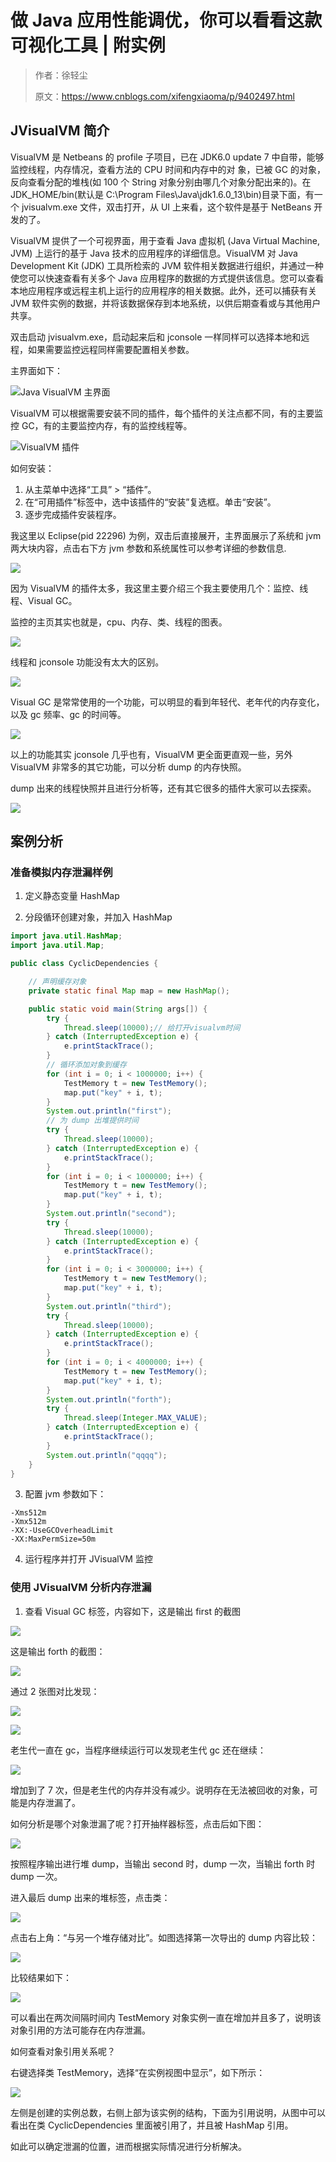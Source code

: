 # 做 Java 应用性能调优，你可以看看这款可视化工具 | 附实例

> 作者：徐轻尘
>
> 原文：https://www.cnblogs.com/xifengxiaoma/p/9402497.html

## JVisualVM 简介

VisualVM 是 Netbeans 的 profile 子项目，已在 JDK6.0 update 7 中自带，能够监控线程，内存情况，查看方法的 CPU 时间和内存中的对 象，已被 GC 的对象，反向查看分配的堆栈\(如 100 个 String 对象分别由哪几个对象分配出来的\)。在 JDK_HOME/bin\(默认是 C:\Program Files\Java\jdk1.6.0_13\bin\)目录下面，有一个 jvisualvm.exe 文件，双击打开，从 UI 上来看，这个软件是基于 NetBeans 开发的了。

VisualVM 提供了一个可视界面，用于查看 Java 虚拟机 \(Java Virtual Machine, JVM\) 上运行的基于 Java 技术的应用程序的详细信息。VisualVM 对 Java Development Kit \(JDK\) 工具所检索的 JVM 软件相关数据进行组织，并通过一种使您可以快速查看有关多个 Java 应用程序的数据的方式提供该信息。您可以查看本地应用程序或远程主机上运行的应用程序的相关数据。此外，还可以捕获有关 JVM 软件实例的数据，并将该数据保存到本地系统，以供后期查看或与其他用户共享。

双击启动 jvisualvm.exe，启动起来后和 jconsole 一样同样可以选择本地和远程，如果需要监控远程同样需要配置相关参数。

主界面如下：

![Java VisualVM 主界面](http://img.uprogrammer.cn/static/20200901100054.png)

VisualVM 可以根据需要安装不同的插件，每个插件的关注点都不同，有的主要监控 GC，有的主要监控内存，有的监控线程等。

![VisualVM 插件](http://img.uprogrammer.cn/static/20200901100204.png)

如何安装：

1. 从主菜单中选择“工具” > “插件”。  
2. 在“可用插件”标签中，选中该插件的“安装”复选框。单击“安装”。  
3. 逐步完成插件安装程序。

我这里以 Eclipse(pid 22296) 为例，双击后直接展开，主界面展示了系统和 jvm 两大块内容，点击右下方 jvm 参数和系统属性可以参考详细的参数信息.

![](http://img.uprogrammer.cn/static/20200901100406.png)

因为 VisualVM 的插件太多，我这里主要介绍三个我主要使用几个：监控、线程、Visual GC。

监控的主页其实也就是，cpu、内存、类、线程的图表。

![](http://img.uprogrammer.cn/static/20200901100449.png)

线程和 jconsole 功能没有太大的区别。

![](http://img.uprogrammer.cn/static/20200901100525.png)

Visual GC 是常常使用的一个功能，可以明显的看到年轻代、老年代的内存变化，以及 gc 频率、gc 的时间等。

![](http://img.uprogrammer.cn/static/20200901100558.png)

以上的功能其实 jconsole 几乎也有，VisualVM 更全面更直观一些，另外 VisualVM 非常多的其它功能，可以分析 dump 的内存快照。

dump 出来的线程快照并且进行分析等，还有其它很多的插件大家可以去探索。

![](http://img.uprogrammer.cn/static/20200901100644.png)

## 案例分析

### 准备模拟内存泄漏样例

1. 定义静态变量 HashMap

2. 分段循环创建对象，并加入 HashMap

```java
import java.util.HashMap;
import java.util.Map;

public class CyclicDependencies {

    // 声明缓存对象
    private static final Map map = new HashMap();

    public static void main(String args[]) {
        try {
            Thread.sleep(10000);// 给打开visualvm时间
        } catch (InterruptedException e) {
            e.printStackTrace();
        }
        // 循环添加对象到缓存
        for (int i = 0; i < 1000000; i++) {
            TestMemory t = new TestMemory();
            map.put("key" + i, t);
        }
        System.out.println("first");
        // 为 dump 出堆提供时间
        try {
            Thread.sleep(10000);
        } catch (InterruptedException e) {
            e.printStackTrace();
        }
        for (int i = 0; i < 1000000; i++) {
            TestMemory t = new TestMemory();
            map.put("key" + i, t);
        }
        System.out.println("second");
        try {
            Thread.sleep(10000);
        } catch (InterruptedException e) {
            e.printStackTrace();
        }
        for (int i = 0; i < 3000000; i++) {
            TestMemory t = new TestMemory();
            map.put("key" + i, t);
        }
        System.out.println("third");
        try {
            Thread.sleep(10000);
        } catch (InterruptedException e) {
            e.printStackTrace();
        }
        for (int i = 0; i < 4000000; i++) {
            TestMemory t = new TestMemory();
            map.put("key" + i, t);
        }
        System.out.println("forth");
        try {
            Thread.sleep(Integer.MAX_VALUE);
        } catch (InterruptedException e) {
            e.printStackTrace();
        }
        System.out.println("qqqq");
    }
}
```

3. 配置 jvm 参数如下：

```shell
-Xms512m
-Xmx512m
-XX:-UseGCOverheadLimit
-XX:MaxPermSize=50m
```

4. 运行程序并打开 JVisualVM 监控

### 使用 JVisualVM 分析内存泄漏

1. 查看 Visual GC 标签，内容如下，这是输出 first 的截图

![](http://img.uprogrammer.cn/static/20200901101139.png)

这是输出 forth 的截图：

![](http://img.uprogrammer.cn/static/20200901101204.png)

通过 2 张图对比发现：

![](http://img.uprogrammer.cn/static/20200901101229.png)

![](https://images2015.cnblogs.com/blog/159373/201606/159373-20160610115624027-1946144388.png)

老生代一直在 gc，当程序继续运行可以发现老生代 gc 还在继续：

![](http://img.uprogrammer.cn/static/20200901101303.png)

增加到了 7 次，但是老生代的内存并没有减少。说明存在无法被回收的对象，可能是内存泄漏了。

如何分析是哪个对象泄漏了呢？打开抽样器标签，点击后如下图：

![](http://img.uprogrammer.cn/static/20200901101338.png)

按照程序输出进行堆 dump，当输出 second 时，dump 一次，当输出 forth 时 dump 一次。

进入最后 dump 出来的堆标签，点击类：

![](http://img.uprogrammer.cn/static/20200901101411.png)

点击右上角：“与另一个堆存储对比”。如图选择第一次导出的 dump 内容比较：

![](http://img.uprogrammer.cn/static/20200901101438.png)

比较结果如下：

![](http://img.uprogrammer.cn/static/20200901101501.png)

可以看出在两次间隔时间内 TestMemory 对象实例一直在增加并且多了，说明该对象引用的方法可能存在内存泄漏。

如何查看对象引用关系呢？

右键选择类 TestMemory，选择“在实例视图中显示”，如下所示：

![](http://img.uprogrammer.cn/static/20200901101537.png)

左侧是创建的实例总数，右侧上部为该实例的结构，下面为引用说明，从图中可以看出在类 CyclicDependencies 里面被引用了，并且被 HashMap 引用。

如此可以确定泄漏的位置，进而根据实际情况进行分析解决。
